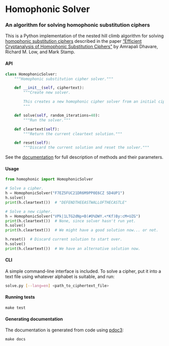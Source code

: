 # Homophonic Solver

### An algorithm for solving homophonic substitution ciphers

This is a Python implementation of the nested hill climb algorithm for solving
[homophonic substitution ciphers](https://en.wikipedia.org/wiki/Substitution_cipher#Homophonic_substitution)
described in the paper
[“Efficient Cryptanalysis of Homophonic Substitution Ciphers”](http://www.cs.sjsu.edu/~stamp/RUA/homophonic.pdf)
by Amrapali Dhavare, Richard M. Low, and Mark Stamp.

#### API

```python
class HomophonicSolver:
    """Homophonic substitution cipher solver."""

    def __init__(self, ciphertext):
        """Create new solver.

        This creates a new homophonic cipher solver from an initial ciphertext.
        """

    def solve(self, random_iterations=40):
        """Run the solver."""

    def cleartext(self):
        """Return the current cleartext solution."""

    def reset(self):
        """Discard the current solution and reset the solver."""
```
See the [documentation](html/homophonic.html) for full description of methods and their
parameters.

#### Usage

```python
from homophonic import HomophonicSolver

# Solve a cipher.
h = HomophonicSolver("F7EZ5FUC21DR6M9PP0E6CZ SD4UP1")
h.solve()
print(h.cleartext())  # "DEFENDTHEEASTWALLOFTHECASTLE"

# Solve a new cipher.
h = HomophonicSolver("VPk|1LTG2dNp+B(#O%DWY.<*Kf)By:cM+UZG")
print(h.cleartext())  # None, since solver hasn't run yet.
h.solve()
print(h.cleartext())  # We might have a good solution now... or not.

h.reset()  # Discard current solution to start over.
h.solve()
print(h.cleartext())  # We have an alternative solution now.
```

#### CLI

A simple command-line interface is included. To solve a cipher, put it into a text file
using whatever alphabet is suitable, and run:

```bash
solve.py [--lang=en] <path_to_ciphertext_file>
```

#### Running tests

`make test`

#### Generating documentation

The documentation is generated from code using [pdoc3](https://pdoc3.github.io/pdoc/):

`make docs`
